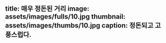 title: 매우 정돈된 거리
image: assets/images/fulls/10.jpg
thumbnail: assets/images/thumbs/10.jpg
caption: 정돈되고 고풍스럽다.
---
